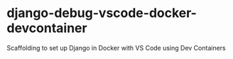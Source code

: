 # django-debug-vscode-docker-devcontainer
Scaffolding to set up Django in Docker with VS Code using Dev Containers
